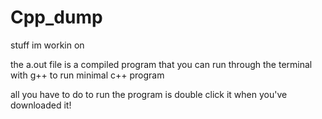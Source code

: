 # Cpp_dump
stuff im workin on


the a.out file is a compiled program that you can run through the terminal with g++ to run minimal c++ program

all you have to do to run the program is double click it when you've downloaded it!
